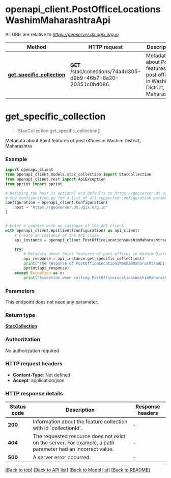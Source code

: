 # openapi_client.PostOfficeLocationsWashimMaharashtraApi

All URIs are relative to *https://geoserver.dx.ugix.org.in*

Method | HTTP request | Description
------------- | ------------- | -------------
[**get_specific_collection**](PostOfficeLocationsWashimMaharashtraApi.md#get_specific_collection) | **GET** /stac/collections/74a4d305-d9b9-46b7-8a20-20351c0bd086 | Metadata about Point features of post offices in Washim District, Maharashtra


# **get_specific_collection**
> StacCollection get_specific_collection()

Metadata about Point features of post offices in Washim District, Maharashtra

### Example


```python
import openapi_client
from openapi_client.models.stac_collection import StacCollection
from openapi_client.rest import ApiException
from pprint import pprint

# Defining the host is optional and defaults to https://geoserver.dx.ugix.org.in
# See configuration.py for a list of all supported configuration parameters.
configuration = openapi_client.Configuration(
    host = "https://geoserver.dx.ugix.org.in"
)


# Enter a context with an instance of the API client
with openapi_client.ApiClient(configuration) as api_client:
    # Create an instance of the API class
    api_instance = openapi_client.PostOfficeLocationsWashimMaharashtraApi(api_client)

    try:
        # Metadata about Point features of post offices in Washim District, Maharashtra
        api_response = api_instance.get_specific_collection()
        print("The response of PostOfficeLocationsWashimMaharashtraApi->get_specific_collection:\n")
        pprint(api_response)
    except Exception as e:
        print("Exception when calling PostOfficeLocationsWashimMaharashtraApi->get_specific_collection: %s\n" % e)
```



### Parameters

This endpoint does not need any parameter.

### Return type

[**StacCollection**](StacCollection.md)

### Authorization

No authorization required

### HTTP request headers

 - **Content-Type**: Not defined
 - **Accept**: application/json

### HTTP response details

| Status code | Description | Response headers |
|-------------|-------------|------------------|
**200** | Information about the feature collection with id &#x60;collectionId&#x60;. |  -  |
**404** | The requested resource does not exist on the server. For example, a path parameter had an incorrect value. |  -  |
**500** | A server error occurred. |  -  |

[[Back to top]](#) [[Back to API list]](../README.md#documentation-for-api-endpoints) [[Back to Model list]](../README.md#documentation-for-models) [[Back to README]](../README.md)

